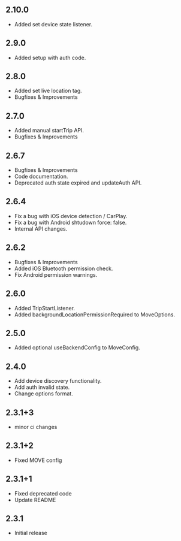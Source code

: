 ## 2.10.0
- Added set device state listener.

## 2.9.0
- Added setup with auth code.

## 2.8.0
- Added set live location tag.
- Bugfixes & Improvements

## 2.7.0
- Added manual startTrip API.
- Bugfixes & Improvements

## 2.6.7
- Bugfixes & Improvements
- Code documentation.
- Deprecated auth state expired and updateAuth API. 

## 2.6.4
- Fix a bug with iOS device detection / CarPlay.
- Fix a bug with Android shtudown force: false.
- Internal API changes.

## 2.6.2
- Bugfixes & Improvements
- Added iOS Bluetooth permission check.
- Fix Android permission warnings. 

## 2.6.0
- Added TripStartListener.
- Added backgroundLocationPermissionRequired to MoveOptions.

## 2.5.0
- Added optional useBackendConfig to MoveConfig.

## 2.4.0
- Add device discovery functionality.
- Add auth invalid state.
- Change options format.

## 2.3.1+3
- minor ci changes

## 2.3.1+2
- Fixed MOVE config

## 2.3.1+1
- Fixed deprecated code
- Update README

## 2.3.1
- Initial release
